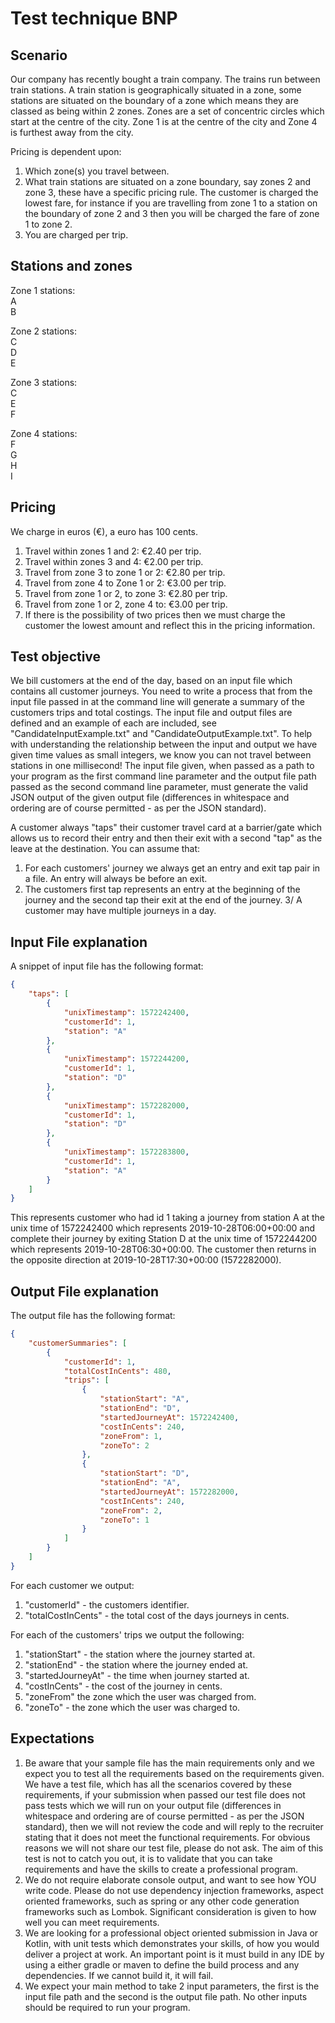 # Test technique BNP
## Scenario
Our company has recently bought a train company. The trains run between train stations. A train station is geographically situated in a zone, some stations are situated on the boundary of a zone which means they are classed as being within 2 zones. Zones are a set of concentric circles which start at the centre of the city. Zone 1 is at the centre of the city and Zone 4 is furthest away from the city.

Pricing is dependent upon:
1. Which zone(s) you travel between.
2. What train stations are situated on a zone boundary, say zones 2 and zone 3, these have a specific pricing rule. The customer is charged the lowest fare, for instance if you are travelling from zone 1 to a station on the boundary of zone 2 and 3 then you will be charged the fare of zone 1 to zone 2.
3. You are charged per trip.

## Stations and zones
Zone 1 stations:<br/>
A<br/>
B<br/>

Zone 2 stations:<br/>
C<br/>
D<br/>
E<br/>

Zone 3 stations:<br/>
C<br/>
E<br/>
F<br/>

Zone 4 stations:<br/>
F<br/>
G<br/>
H<br/>
I<br/>

## Pricing
We charge in euros (€), a euro has 100 cents.
1. Travel within zones 1 and 2: €2.40 per trip.
2. Travel within zones 3 and 4: €2.00 per trip.
3. Travel from zone 3 to zone 1 or 2: €2.80 per trip.
4. Travel from zone 4 to Zone 1 or 2: €3.00 per trip.
5. Travel from zone 1 or 2, to zone 3: €2.80 per trip.
6. Travel from zone 1 or 2, zone 4 to: €3.00 per trip.
7. If there is the possibility of two prices then we must charge the customer the lowest amount and reflect this in the pricing information.

## Test objective
We bill customers at the end of the day, based on an input file which contains all customer journeys.  You need to write a process that from the input file passed in at the command line will generate a summary of the customers trips and total costings.  The input file and output files are defined and an example of each are included, see "CandidateInputExample.txt" and "CandidateOutputExample.txt". To help with understanding the relationship between the input and output we have given time values as small integers, we know you can not travel between stations in one millisecond!  The input file given, when passed as a path to your program as the first command line parameter and the output file path passed as the second command line parameter, must generate the valid JSON output of the given output file (differences in whitespace and ordering are of course permitted - as per the JSON standard).

A customer always "taps" their customer travel card at a barrier/gate which allows us to record their entry and then their exit with a second "tap" as the leave at the destination.  You can assume that:
1. For each customers' journey we always get an entry and exit tap pair in a file. An entry will always be before an exit.
2. The customers first tap represents an entry at the beginning of the journey and the second tap their exit at the end of the journey.
3/ A customer may have multiple journeys in a day.

## Input File explanation
A snippet of input file has the following format:
```json
{
    "taps": [
        {
            "unixTimestamp": 1572242400,
            "customerId": 1,
            "station": "A"
        },
        {
            "unixTimestamp": 1572244200,
            "customerId": 1,
            "station": "D"
        },
        {
            "unixTimestamp": 1572282000,
            "customerId": 1,
            "station": "D"
        },
        {
            "unixTimestamp": 1572283800,
            "customerId": 1,
            "station": "A"
        }
    ]
}
```

This represents customer who had id 1 taking a journey from station A at the unix time of 1572242400 which represents 2019-10-28T06:00+00:00 and complete their journey by exiting Station D at the unix time of 1572244200 which represents 2019-10-28T06:30+00:00.  The customer then returns in the opposite direction at 2019-10-28T17:30+00:00 (1572282000).

## Output File explanation
The output file has the following format:
```json
{
    "customerSummaries": [
        {
            "customerId": 1,
            "totalCostInCents": 480,
            "trips": [
                {
                    "stationStart": "A",
                    "stationEnd": "D",
                    "startedJourneyAt": 1572242400,
                    "costInCents": 240,
                    "zoneFrom": 1,
                    "zoneTo": 2
                },
                {
                    "stationStart": "D",
                    "stationEnd": "A",
                    "startedJourneyAt": 1572282000,
                    "costInCents": 240,
                    "zoneFrom": 2,
                    "zoneTo": 1
                }
            ]
        }
    ]
}
```

For each customer we output:
1. "customerId" - the customers identifier.
2. "totalCostInCents" - the total cost of the days journeys in cents.

For each of the customers' trips we output the following:
1. "stationStart" - the station where the journey started at.
2. "stationEnd" - the station where the journey ended at.
3. "startedJourneyAt" - the time when journey started at.
4. "costInCents" - the cost of the journey in cents.
5. "zoneFrom" the zone which the user was charged from.
6. "zoneTo" - the zone which the user was charged to.

## Expectations
1. Be aware that your sample file has the main requirements only and we expect you to test all the requirements based on the requirements given.  We have a test file, which has all the scenarios covered by these requirements, if your submission when passed our test file does not pass tests which we will run on your output file (differences in whitespace and ordering are of course permitted - as per the JSON standard), then we will not review the code and will reply to the recruiter stating that it does not meet the functional requirements.  For obvious reasons we will not share our test file, please do not ask.  The aim of this test is not to catch you out, it is to validate that you can take requirements and have the skills to create a professional program.
2. We do not require elaborate console output, and want to see how YOU write code.  Please do not use dependency injection frameworks, aspect oriented frameworks, such as spring or any other code generation frameworks such as Lombok.  Significant consideration is given to how well you can meet requirements.
3. We are looking for a professional object oriented submission in Java or Kotlin, with unit tests which demonstrates your skills, of how you would deliver a project at work. An important point is it must build in any IDE by using a either gradle or maven to define the build process and any dependencies. If we cannot build it, it will fail.
4. We expect your main method to take 2 input parameters, the first is the input file path and the second is the output file path.  No other inputs should be required to run your program.
